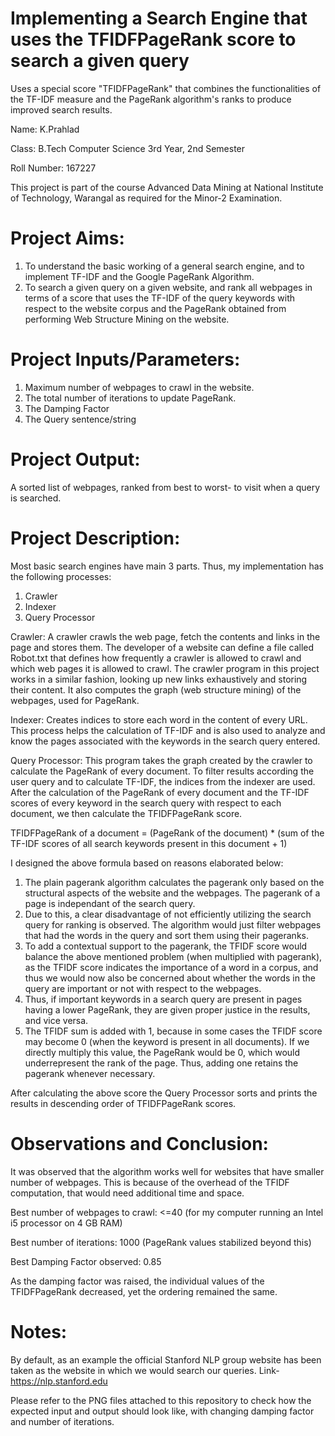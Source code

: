 # Implementing a Search Engine that uses the TFIDFPageRank score to search a given query
Uses a special score "TFIDFPageRank" that combines the functionalities of the TF-IDF measure and the PageRank algorithm's ranks to produce improved search results.

Name: K.Prahlad

Class: B.Tech Computer Science 3rd Year, 2nd Semester

Roll Number: 167227

This project is part of the course Advanced Data Mining at National Institute of Technology, Warangal as required for the Minor-2 Examination.

# Project Aims:

1. To understand the basic working of a general search engine, and to implement TF-IDF and the Google PageRank Algorithm. 
2. To search a given query on a given website, and rank all webpages in terms of a score that uses the TF-IDF of the query keywords with respect to the website corpus and the PageRank obtained from performing Web Structure Mining on the website.

# Project Inputs/Parameters:

1. Maximum number of webpages to crawl in the website.
2. The total number of iterations to update PageRank.
3. The Damping Factor
4. The Query sentence/string

# Project Output:

A sorted list of webpages, ranked from best to worst- to visit when a query is searched.

# Project Description:

Most basic search engines have main 3 parts. Thus, my implementation has the following processes:
1. Crawler
2. Indexer
3. Query Processor

Crawler:
A crawler crawls the web page, fetch the contents and links in the page and stores them. 
The developer of a website can define a file called Robot.txt that defines how frequently a crawler is allowed to crawl and 
which web pages it is allowed to crawl. The crawler program in this project works in a similar fashion, looking up new links exhaustively and storing their content. It also computes the graph (web structure mining) of the webpages, used for PageRank.
 
Indexer:
Creates indices to store each word in the content of every URL. This process helps the calculation of TF-IDF and is also used to analyze and know the pages associated with the keywords in the search query entered.

Query Processor:
This program takes the graph created by the crawler to calculate the PageRank of every document. To filter results according the user query and to calculate TF-IDF, the indices from the indexer are used. After the calculation of the PageRank of every document and the TF-IDF scores of every keyword in the search query with respect to each document, we then calculate the TFIDFPageRank score.

TFIDFPageRank of a document = (PageRank of the document) * (sum of the TF-IDF scores of all search keywords present in this document + 1)

I designed the above formula based on reasons elaborated below:

1) The plain pagerank algorithm calculates the pagerank only based on the structural aspects of the website and the webpages. The pagerank of a page is independant of the search query.
2) Due to this, a clear disadvantage of not efficiently utilizing the search query for ranking is observed. The algorithm would just filter webpages that had the words in the query and sort them using their pageranks.   
3) To add a contextual support to the pagerank, the TFIDF score would balance the above mentioned problem (when multiplied with pagerank), as the TFIDF score indicates the importance of a word in a corpus, and thus we would now also be concerned about whether the words in the query are important or not with respect to the webpages.
4) Thus, if important keywords in a search query are present in pages having a lower PageRank, they are given proper justice in the results, and vice versa.
5) The TFIDF sum is added with 1, because in some cases the TFIDF score may become 0 (when the keyword is present in all documents). If we directly multiply this value, the PageRank would be 0, which would underrepresent the rank of the page. Thus, adding one retains the pagerank whenever necessary.

After calculating the above score the Query Processor sorts and prints the results in descending order of TFIDFPageRank scores.

# Observations and Conclusion:

It was observed that the algorithm works well for websites that have smaller number of webpages. This is because of the overhead of the TFIDF computation, that would need additional time and space. 

Best number of webpages to crawl: <=40 (for my computer running an Intel i5 processor on 4 GB RAM)

Best number of iterations: 1000 (PageRank values stabilized beyond this)

Best Damping Factor observed: 0.85

As the damping factor was raised, the individual values of the TFIDFPageRank decreased, yet the ordering remained the same.

# Notes:

By default, as an example the official Stanford NLP group website has been taken as the website in which we would search our queries. Link- https://nlp.stanford.edu

Please refer to the PNG files attached to this repository to check how the expected input and output should look like, with changing damping factor and number of iterations.
